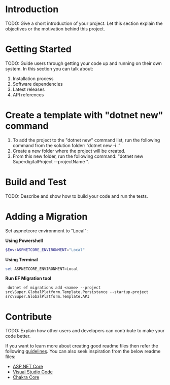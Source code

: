 # Introduction
TODO: Give a short introduction of your project. Let this section explain the objectives or the motivation behind this project.

# Getting Started
TODO: Guide users through getting your code up and running on their own system. In this section you can talk about:
1.	Installation process
2.	Software dependencies
3.	Latest releases
4.	API references

# Create a template with "dotnet new" command
1. To add the project to the "dotnet new" command list, run the following command from the solution folder: “dotnet new -i .”
2. Create a new folder where the project will be created.
3. From this new folder, run the following command: "dotnet new SuperdigitalProject --projectName <value>".

# Build and Test
TODO: Describe and show how to build your code and run the tests.

# Adding a Migration

Set aspnetcore environment to "Local":

**Using Powershell**
```powershell
$Env:ASPNETCORE_ENVIRONMENT="Local"
```

**Using Terminal**
```powershell
set ASPNETCORE_ENVIRONMENT=Local
```

**Run EF Migration tool**
```
 dotnet ef migrations add <name> --project src\Super.GlobalPlatform.Template.Persistance --startup-project src\Super.GlobalPlatform.Template.API
```

# Contribute
TODO: Explain how other users and developers can contribute to make your code better.

If you want to learn more about creating good readme files then refer the following [guidelines](https://docs.microsoft.com/en-us/azure/devops/repos/git/create-a-readme?view=azure-devops). You can also seek inspiration from the below readme files:
- [ASP.NET Core](https://github.com/aspnet/Home)
- [Visual Studio Code](https://github.com/Microsoft/vscode)
- [Chakra Core](https://github.com/Microsoft/ChakraCore)